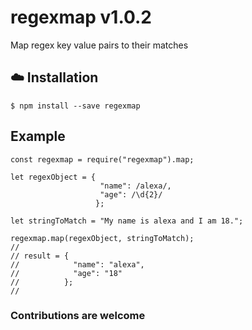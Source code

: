 # regexmap v1.0.2

Map regex key value pairs to their matches

## :cloud: Installation

```
$ npm install --save regexmap
```

## Example

```
const regexmap = require("regexmap").map;

let regexObject = {
                    "name": /alexa/, 
                    "age": /\d{2}/ 
                   };

let stringToMatch = "My name is alexa and I am 18.";

regexmap.map(regexObject, stringToMatch);
//
// result = {
//            "name": "alexa", 
//            "age": "18" 
//          };
//
```


### Contributions are welcome
